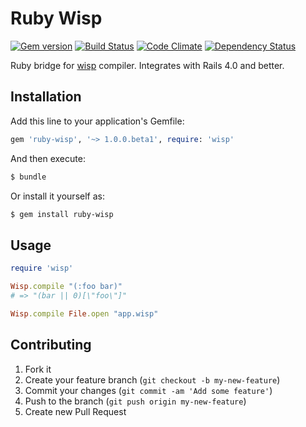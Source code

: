 # Ruby Wisp

[![Gem version](https://badge.fury.io/rb/ruby-wisp.png)](https://rubygems.org/gems/ruby-wisp)
[![Build Status](https://secure.travis-ci.org/artemeff/ruby-wisp.png)](https://travis-ci.org/artemeff/ruby-wisp)
[![Code Climate](https://codeclimate.com/github/artemeff/ruby-wisp.png)](https://codeclimate.com/github/artemeff/ruby-wisp)
[![Dependency Status](https://gemnasium.com/artemeff/ruby-wisp.png)](https://gemnasium.com/artemeff/ruby-wisp)

Ruby bridge for [wisp](https://github.com/Gozala/wisp) compiler. Integrates with Rails 4.0 and better.

## Installation

Add this line to your application's Gemfile:

```ruby
gem 'ruby-wisp', '~> 1.0.0.beta1', require: 'wisp'
```

And then execute:

```bash
$ bundle
```

Or install it yourself as:

```bash
$ gem install ruby-wisp
```

## Usage

```ruby
require 'wisp'

Wisp.compile "(:foo bar)"
# => "(bar || 0)[\"foo\"]"

Wisp.compile File.open "app.wisp"
```

## Contributing

1. Fork it
2. Create your feature branch (`git checkout -b my-new-feature`)
3. Commit your changes (`git commit -am 'Add some feature'`)
4. Push to the branch (`git push origin my-new-feature`)
5. Create new Pull Request
